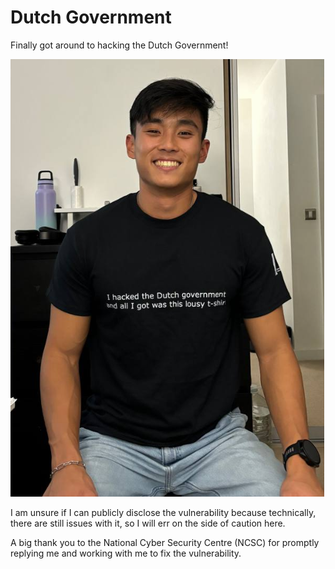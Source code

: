# Dutch Government

Finally got around to hacking the Dutch Government!

![](../../../.gitbook/assets/dutch-government-image-1.png)

I am unsure if I can publicly disclose the vulnerability because technically, there are still issues with it, so I will err on the side of caution here.

A big thank you to the National Cyber Security Centre (NCSC) for promptly replying me and working with me to fix the vulnerability.
